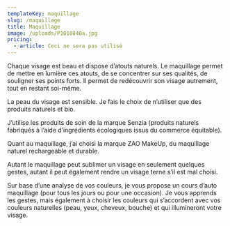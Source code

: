 ```yaml
---
templateKey: maquillage
slug: /maquillage
title: Maquillage
image: /uploads/P1010840a.jpg
pricing:
  - article: Ceci ne sera pas utilisé
---
```


Chaque visage est beau et dispose d’atouts naturels. Le maquillage permet de mettre en lumière ces atouts, de se concentrer sur ses qualités, de souligner ses points forts. Il permet de redécouvrir son visage autrement, tout en restant soi-même.

La peau du visage est sensible. Je fais le choix de n’utiliser que des produits naturels et bio.

J’utilise les produits de soin de la marque Senzia (produits naturels fabriqués à l’aide d’ingrédients écologiques issus du commerce équitable).

Quant au maquillage, j’ai choisi la marque ZAO MakeUp, du maquillage naturel rechargeable et durable.

Autant le maquillage peut sublimer un visage en seulement quelques gestes, autant il peut également rendre un visage terne s’il est mal choisi.

Sur base d’une analyse de vos couleurs, je vous propose un cours d’auto maquillage (pour tous les jours ou pour une occasion). Je vous apprends les gestes, mais également à choisir les couleurs qui s’accordent avec vos couleurs naturelles (peau, yeux, cheveux, bouche) et qui illumineront votre visage.
